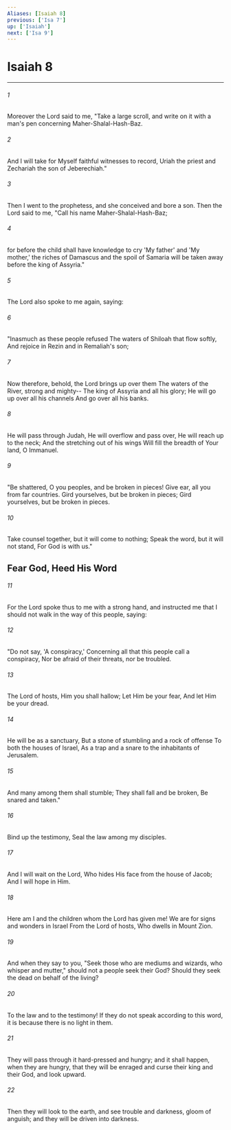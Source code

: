 ```yaml
---
Aliases: [Isaiah 8]
previous: ['Isa 7']
up: ['Isaiah']
next: ['Isa 9']
---
```

# Isaiah 8

***


###### 1 
Moreover the Lord said to me, "Take a large scroll, and write on it with a man's pen concerning Maher-Shalal-Hash-Baz. 

###### 2 
And I will take for Myself faithful witnesses to record, Uriah the priest and Zechariah the son of Jeberechiah." 

###### 3 
Then I went to the prophetess, and she conceived and bore a son. Then the Lord said to me, "Call his name Maher-Shalal-Hash-Baz; 

###### 4 
for before the child shall have knowledge to cry 'My father' and 'My mother,' the riches of Damascus and the spoil of Samaria will be taken away before the king of Assyria." 

###### 5 
The Lord also spoke to me again, saying: 

###### 6 
"Inasmuch as these people refused The waters of Shiloah that flow softly, And rejoice in Rezin and in Remaliah's son; 

###### 7 
Now therefore, behold, the Lord brings up over them The waters of the River, strong and mighty-- The king of Assyria and all his glory; He will go up over all his channels And go over all his banks. 

###### 8 
He will pass through Judah, He will overflow and pass over, He will reach up to the neck; And the stretching out of his wings Will fill the breadth of Your land, O Immanuel. 

###### 9 
"Be shattered, O you peoples, and be broken in pieces! Give ear, all you from far countries. Gird yourselves, but be broken in pieces; Gird yourselves, but be broken in pieces. 

###### 10 
Take counsel together, but it will come to nothing; Speak the word, but it will not stand, For God is with us." 

## Fear God, Heed His Word 

###### 11 
For the Lord spoke thus to me with a strong hand, and instructed me that I should not walk in the way of this people, saying: 

###### 12 
"Do not say, 'A conspiracy,' Concerning all that this people call a conspiracy, Nor be afraid of their threats, nor be troubled. 

###### 13 
The Lord of hosts, Him you shall hallow; Let Him be your fear, And let Him be your dread. 

###### 14 
He will be as a sanctuary, But a stone of stumbling and a rock of offense To both the houses of Israel, As a trap and a snare to the inhabitants of Jerusalem. 

###### 15 
And many among them shall stumble; They shall fall and be broken, Be snared and taken." 

###### 16 
Bind up the testimony, Seal the law among my disciples. 

###### 17 
And I will wait on the Lord, Who hides His face from the house of Jacob; And I will hope in Him. 

###### 18 
Here am I and the children whom the Lord has given me! We are for signs and wonders in Israel From the Lord of hosts, Who dwells in Mount Zion. 

###### 19 
And when they say to you, "Seek those who are mediums and wizards, who whisper and mutter," should not a people seek their God? Should they seek the dead on behalf of the living? 

###### 20 
To the law and to the testimony! If they do not speak according to this word, it is because there is no light in them. 

###### 21 
They will pass through it hard-pressed and hungry; and it shall happen, when they are hungry, that they will be enraged and curse their king and their God, and look upward. 

###### 22 
Then they will look to the earth, and see trouble and darkness, gloom of anguish; and they will be driven into darkness.
